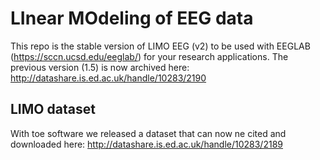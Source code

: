 # LInear MOdeling of EEG data

This repo is the stable version of LIMO EEG (v2) to be used with EEGLAB (https://sccn.ucsd.edu/eeglab/) for your research applications.
The previous version (1.5) is now archived here: http://datashare.is.ed.ac.uk/handle/10283/2190

## LIMO dataset

With toe software we released a dataset that can now ne cited and downloaded here: http://datashare.is.ed.ac.uk/handle/10283/2189

